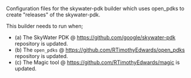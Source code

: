 Configuration files for the skywater-pdk builder which uses open_pdks to create
"releases" of the skywater-pdk.

This builder needs to run when;
 * (a) The SkyWater PDK @ https://github.com/google/skywater-pdk repository is updated.
 * (b) The `open_pdks` @ https://github.com/RTimothyEdwards/open_pdks repository is updated.
 * (c) The Magic tool @ https://github.com/RTimothyEdwards/magic is updated.
